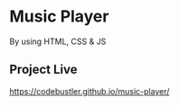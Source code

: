 # Music Player
By using HTML, CSS & JS 

## Project Live
https://codebustler.github.io/music-player/
